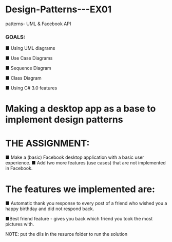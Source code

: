 
# Design-Patterns---EX01
 patterns- UML & Facebook API

### GOALS:

■ Using UML diagrams

■ Use Case Diagrams

■ Sequence Diagram

■ Class Diagram

■ Using C# 3.0 features

# Making a desktop app as a base to implement design patterns

# THE ASSIGNMENT:
■ Make a (basic) Facebook desktop application with a basic user experience.
■ Add two more features (use cases) that are not implemented in Facebook.

# The features we implemented are:
■ Automatic thank you response to every post of a friend who wished you a happy birthday and did not respond back.

■Best friend feature - gives you back which friend you took the most pictures with.

NOTE: put the dlls in the resurce folder to run the solution
